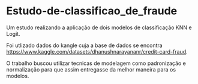 # Estudo-de-classificao_de_fraude
Um estudo realizando a aplicação de dois modelos de classificação KNN e Logit.

Foi utlizado dados do kangle cuja a base de dados se encontra https://www.kaggle.com/datasets/dhanushnarayananr/credit-card-fraud.

O trabalho buscou utilizar tecnicas de modelagem como padronização e normalização para que assim entregasse da melhor maneira para os modelos.
